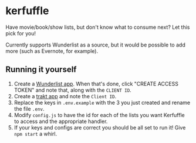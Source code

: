 # kerfuffle

Have movie/book/show lists, but don't know what to consume next? Let this pick for you! 

Currently supports Wunderlist as a source, but it would be possible to add more (such as Evernote, for example).

## Running it yourself

1. Create a [Wunderlist app](https://developer.wunderlist.com/apps/new). When that's done, click "CREATE ACCESS TOKEN" and note that, along with the `CLIENT ID`.
2. Create a [trakt app](https://trakt.tv/oauth/applications/new) and note the `Client ID`.
3. Replace the keys in `.env.example` with the 3 you just created and rename the file `.env`.
4. Modify `config.js` to have the id for each of the lists you want Kerfuffle to access and the appropriate handler.
5. If your keys and configs are correct you should be all set to run it! Give `npm start` a whirl. 

